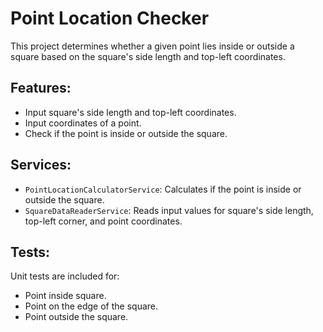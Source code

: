 # Point Location Checker

This project determines whether a given point lies inside or outside a square based on the square's side length and top-left coordinates.

## Features:
- Input square's side length and top-left coordinates.
- Input coordinates of a point.
- Check if the point is inside or outside the square.

## Services:
- `PointLocationCalculatorService`: Calculates if the point is inside or outside the square.
- `SquareDataReaderService`: Reads input values for square's side length, top-left corner, and point coordinates.

## Tests:
Unit tests are included for:
- Point inside square.
- Point on the edge of the square.
- Point outside the square.